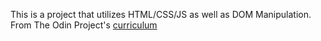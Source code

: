 This is a project that utilizes HTML/CSS/JS as well as DOM Manipulation. 
From The Odin Project's [curriculum](http://www.theodinproject.com/courses/web-development-101/lessons/html-css)